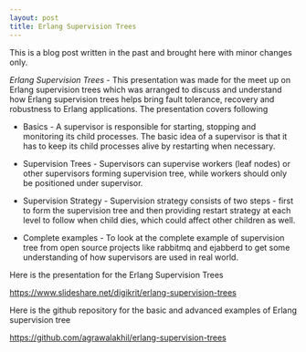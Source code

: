 ```yaml
---
layout: post
title: Erlang Supervision Trees
---
```


<div class="message">
  This is a blog post written in the past and brought here with minor changes only.
</div>


*Erlang Supervision Trees* - This presentation was made for the meet up on Erlang supervision trees which was arranged to discuss and understand how Erlang supervision trees helps bring fault tolerance, recovery and robustness to Erlang applications. The presentation covers following

* Basics - A supervisor is responsible for starting, stopping and monitoring its child processes. The basic idea of a supervisor is that it has to keep its child processes alive by restarting when necessary.

* Supervision Trees - Supervisors can supervise workers (leaf nodes) or other supervisors forming supervision tree, while workers should only be positioned under supervisor.

* Supervision Strategy - Supervision strategy consists of two steps - first to form the supervision tree and then providing restart strategy at each level to follow when child dies, which could affect other children as well.

* Complete examples - To look at the complete example of supervision tree from open source projects like rabbitmq and ejabberd to get some understanding of how supervisors are used in real world.

Here is the presentation for the Erlang Supervision Trees

<https://www.slideshare.net/digikrit/erlang-supervision-trees>

Here is the github repository for the basic and advanced examples of Erlang supervision tree

<https://github.com/agrawalakhil/erlang-supervision-trees>
